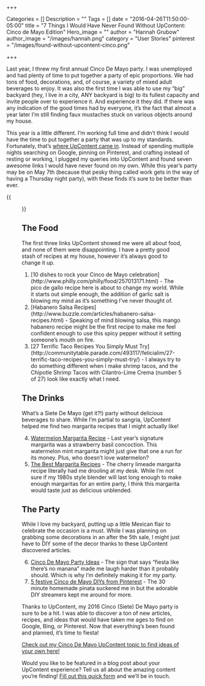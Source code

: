 +++

Categories = []
Description = ""
Tags = []
date = "2016-04-26T11:50:00-05:00"
title = "7 Things I Would Have Never Found Without UpContent: Cinco de Mayo Edition"
Hero_image = ""
author = "Hannah Grubow"
author_image = "/images/hannah.png"
category = "User Stories"
pinterest = "/images/found-without-upcontent-cinco.png"

+++

Last year, I threw my first annual Cinco De Mayo party. I was unemployed and had plenty of time to put together a party of epic proportions. We had tons of food, decorations, and, of course, a variety of mixed adult beverages to enjoy. It was also the first time I was able to use my “big” backyard (hey, I live in a city, ANY backyard is big) to its fullest capacity and invite people over to experience it. And experience it they did. If there was any indication of the good times had by everyone, it’s the fact that almost a year later I’m still finding faux mustaches stuck on various objects around my house.

This year is a little different. I’m working full time and didn’t think I would have the time to put together a party that was up to my standards. Fortunately, that’s [where UpContent came in](https://upcontent.com/post/more-efficient-content-curation/). Instead of spending multiple nights searching on Google, pinning on Pinterest, and crafting instead of resting or working, I plugged my queries into UpContent and found seven awesome links I would have never found on my own. While this year’s party may be on May 7th (because that pesky thing called work gets in the way of having a Thursday night party), with these finds it’s sure to be better than ever.  


{{<figure src="/images/cinco-de-mayo.png" title="" alt="Cinco De Mayo" caption-top="false">}}


## The Food
The first three links UpContent showed me were all about food, and none of them were disappointing. I have a pretty good stash of recipes at my house, however it’s always good to change it up.
<ol>
<li>[10 dishes to rock your Cinco de Mayo celebration](http://www.philly.com/philly/food/257013171.html) - The pico de gallo recipe here is about to change my world. While it starts out simple enough, the addition of garlic salt is blowing my mind as it’s something I’ve never thought of.</li>

<li>[Habanero Salsa Recipes](http://www.buzzle.com/articles/habanero-salsa-recipes.html) - Speaking of mind blowing salsa, this mango habanero recipe might be the first recipe to make me feel confident enough to use this spicy pepper without it setting someone’s mouth on fire.</li>

<li>[27 Terrific Taco Recipes You Simply Must Try](http://communitytable.parade.com/493117/felicialim/27-terrific-taco-recipes-you-simply-must-try/) - I always try to do something different when I make shrimp tacos, and the Chipotle Shrimp Tacos with Cilantro-Lime Crema (number 5 of 27) look like exactly what I need.</li>
</ol>

## The Drinks
What’s a Siete De Mayo (get it?!) party without delicious beverages to share. While I’m partial to sangria, UpContent helped me find two margarita recipes that I might actually like!

<ol start="4">
<li><a href="http://www.cupcakesandcutlery.com/watermelon-margarita-recipe/">Watermelon Margarita Recipe</a> - Last year’s signature margarita was a strawberry basil concoction. This watermelon mint margarita might just give that one a run for its money. Plus, who doesn’t love watermelon?</li>

<li><a href="http://www.livinglocurto.com/2016/03/best-margarita-recipes/">The Best Margarita Recipes</a> -  The cherry limeade margarita recipe literally had me drooling at my desk. While I’m not sure if my 1980s style blender will last long enough to make enough margaritas for an entire party, I think this margarita would taste just as delicious unblended.</li>
</ol>

## The Party
While I love my backyard, putting up a little Mexican flair to celebrate the occasion is a must. While I was planning on grabbing some decorations in an after the 5th sale, I might just have to DIY some of the decor thanks to these UpContent discovered articles.

<ol start="6">
<li><a href="http://www.thesitsgirls.com/party/cinco-de-mayo-party-ideas/">Cinco De Mayo Party Ideas</a> - The sign that says “fiesta like there’s no manana” made me laugh harder than it probably should. Which is why I’m definitely making it for my party.</li>

<li><a href="http://www.today.com/home/5-stylish-cinco-de-mayo-party-decor-diys-pinterest-t18871">5 festive Cinco de Mayo DIYs from Pinterest</a> - The 30 minute homemade pinata suckered me in but the adorable DIY streamers kept me around for more.</li>
</ol>

Thanks to UpContent, my 2016 Cinco (Siete) De Mayo party is sure to be a hit. I was able to discover a ton of new articles, recipes, and ideas that would have taken me ages to find on Google, Bing, or Pinterest. Now that everything’s been found and planned, it’s time to fiesta!

[Check out my Cinco De Mayo UpContent topic to find ideas of your own here!](https://my.upcontent.com/tools/suggestions/e5bbe5c6-c2d5-41f6-8e19-c07bd6335c44?filter=all&time=30&sort=relevance#2df73f69-50b1-4aca-b384-a63d5b9de12b)

Would you like to be featured in a blog post about your UpContent experience? Tell us all about the amazing content you’re finding! [Fill out this quick form](http://goo.gl/forms/HZp5BCjBIM) and we’ll be in touch.
